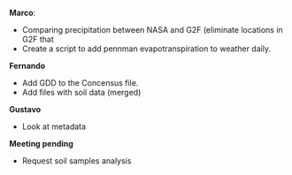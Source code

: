  **Marco**:
 - Comparing precipitation between NASA and G2F (eliminate locations in G2F that 
 - Create a script to add pennman evapotranspiration to weather daily.
 
 **Fernando**
  - Add GDD to the Concensus file.
  - Add files with soil data (merged)

 **Gustavo**
  - Look at metadata
  
 **Meeting pending**
  - Request soil samples analysis
